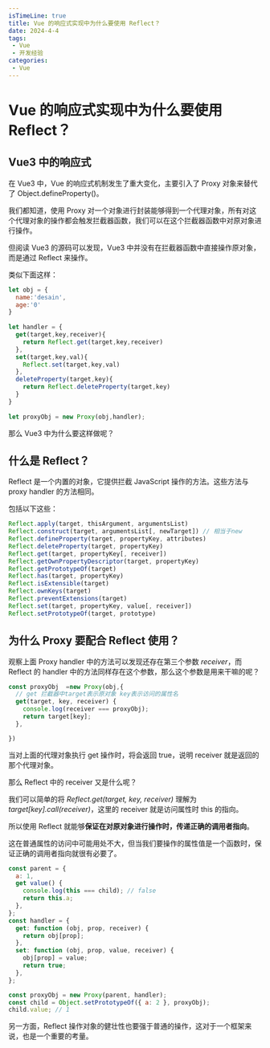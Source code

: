```yaml
---
isTimeLine: true
title: Vue 的响应式实现中为什么要使用 Reflect？
date: 2024-4-4
tags:
 - Vue
 - 开发经验
categories:
 - Vue
---
```


# Vue 的响应式实现中为什么要使用 Reflect？

## Vue3 中的响应式

在 Vue3 中，Vue 的响应式机制发生了重大变化，主要引入了 Proxy 对象来替代了 Object.defineProperty()。

我们都知道，使用 Proxy 对一个对象进行封装能够得到一个代理对象，所有对这个代理对象的操作都会触发拦截器函数，我们可以在这个拦截器函数中对原对象进行操作。

但阅读 Vue3 的源码可以发现，Vue3 中并没有在拦截器函数中直接操作原对象，而是通过 Reflect 来操作。

类似下面这样：

```js
let obj = {
  name:'desain',
  age:'0'
}
 
let handler = {
  get(target,key,receiver){
    return Reflect.get(target,key,receiver)
  },
  set(target,key,val){
    Reflect.set(target,key,val)
  },
  deleteProperty(target,key){
    return Reflect.deleteProperty(target,key)
  }
}
 
let proxyObj = new Proxy(obj,handler);
```

那么 Vue3 中为什么要这样做呢？

## 什么是 Reflect？

Reflect 是一个内置的对象，它提供拦截 JavaScript 操作的方法。这些方法与 proxy handler 的方法相同。

包括以下这些：

```js
Reflect.apply(target, thisArgument, argumentsList)
Reflect.construct(target, argumentsList[, newTarget]) // 相当于new
Reflect.defineProperty(target, propertyKey, attributes)
Reflect.deleteProperty(target, propertyKey)
Reflect.get(target, propertyKey[, receiver])
Reflect.getOwnPropertyDescriptor(target, propertyKey)
Reflect.getPrototypeOf(target)
Reflect.has(target, propertyKey)
Reflect.isExtensible(target)
Reflect.ownKeys(target)
Reflect.preventExtensions(target)
Reflect.set(target, propertyKey, value[, receiver])
Reflect.setPrototypeOf(target, prototype)
```

## 为什么 Proxy 要配合 Reflect 使用？

观察上面 Proxy handler 中的方法可以发现还存在第三个参数 *receiver*，而 Reflect 的 handler 中的方法同样存在这个参数，那么这个参数是用来干嘛的呢？

```js
const proxyObj  =new Proxy(obj,{
  // get 拦截器中target表示原对象 key表示访问的属性名
  get(target, key, receiver) {
    console.log(receiver === proxyObj);
    return target[key];
  },

})
```

当对上面的代理对象执行 get 操作时，将会返回 true，说明 receiver 就是返回的那个代理对象。

那么 Reflect 中的 receiver 又是什么呢？

我们可以简单的将 *Reflect.get(target, key, receiver)* 理解为 *target[key].call(receiver)*，这里的 receiver 就是访问属性时 this 的指向。

所以使用 Reflect 就能够**保证在对原对象进行操作时，传递正确的调用者指向**。

这在普通属性的访问中可能用处不大，但当我们要操作的属性值是一个函数时，保证正确的调用者指向就很有必要了。

```js
const parent = {
  a: 1,
  get value() {
    console.log(this === child); // false
    return this.a;
  },
};
const handler = {
  get: function (obj, prop, receiver) {
    return obj[prop];
  },
  set: function (obj, prop, value, receiver) {
    obj[prop] = value;
    return true;
  },
};

const proxyObj = new Proxy(parent, handler);
const child = Object.setPrototypeOf({ a: 2 }, proxyObj);
child.value; // 1
```

另一方面，Reflect 操作对象的健壮性也要强于普通的操作，这对于一个框架来说，也是一个重要的考量。